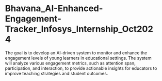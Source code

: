 # Bhavana_AI-Enhanced-Engagement-Tracker_Infosys_Internship_Oct2024
The goal is to develop an AI-driven system to monitor and enhance the engagement levels of young learners in educational settings. The system will analyze various engagement metrics, such as attention span, participation, and interaction, to provide actionable insights for educators to improve teaching strategies and student outcomes.
